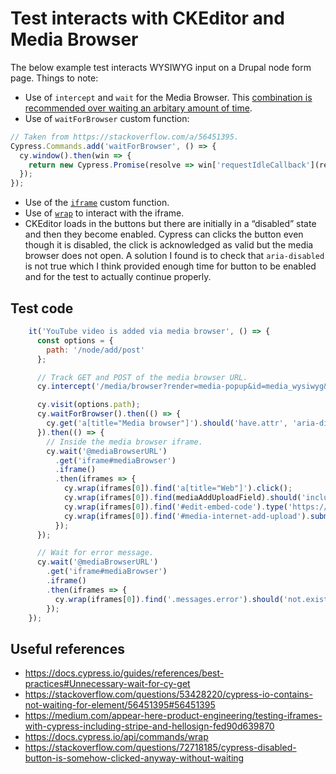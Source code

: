 # Test interacts with CKEditor and Media Browser

The below example test interacts WYSIWYG input on a Drupal node form page. Things to note:

- Use of `intercept` and `wait` for the Media Browser. This [combination is recommended over waiting an arbitary amount of time](https://docs.cypress.io/guides/references/best-practices#Unnecessary-wait-for-cy-get).
- Use of `waitForBrowser` custom function:

```javascript
// Taken from https://stackoverflow.com/a/56451395.
Cypress.Commands.add('waitForBrowser', () => {
  cy.window().then(win => {
    return new Cypress.Promise(resolve => win['requestIdleCallback'](resolve));
  });
});
```

- Use of the [`iframe`](/utilities/iframe.js) custom function.
- Use of [`wrap`](https://docs.cypress.io/api/commands/wrap) to interact with the iframe.
- CKEditor loads in the buttons but there are initially in a “disabled” state and then they become enabled. Cypress can clicks the button even though it is disabled, the click is acknowledged as valid but the media browser does not open. A solution I found is to check that `aria-disabled` is not true which I think provided enough time for button to be enabled and for the test to actually continue properly.

## Test code

```javascript
    it('YouTube video is added via media browser', () => {
      const options = {
        path: '/node/add/post'
      };

      // Track GET and POST of the media browser URL.
      cy.intercept('/media/browser?render=media-popup&id=media_wysiwyg&plugins=').as('mediaBrowserURL');

      cy.visit(options.path);
      cy.waitForBrowser().then(() => {
        cy.get('a[title="Media browser"]').should('have.attr', 'aria-disabled', 'false').click();
      }).then(() => {
        // Inside the media browser iframe.
        cy.wait('@mediaBrowserURL')
          .get('iframe#mediaBrowser')
          .iframe()
          .then(iframes => {
            cy.wrap(iframes[0]).find('a[title="Web"]').click();
            cy.wrap(iframes[0]).find(mediaAddUploadField).should('include.text', 'YouTube');
            cy.wrap(iframes[0]).find('#edit-embed-code').type('https://www.youtube.com/watch?v=ck6QG9ME2aU');
            cy.wrap(iframes[0]).find('#media-internet-add-upload').submit();
          });
      });

      // Wait for error message.
      cy.wait('@mediaBrowserURL')
        .get('iframe#mediaBrowser')
        .iframe()
        .then(iframes => {
          cy.wrap(iframes[0]).find('.messages.error').should('not.exist');
        });
    });
```

## Useful references

- https://docs.cypress.io/guides/references/best-practices#Unnecessary-wait-for-cy-get
- https://stackoverflow.com/questions/53428220/cypress-io-contains-not-waiting-for-element/56451395#56451395
- https://medium.com/appear-here-product-engineering/testing-iframes-with-cypress-including-stripe-and-hellosign-fed90d639870
- https://docs.cypress.io/api/commands/wrap
- https://stackoverflow.com/questions/72718185/cypress-disabled-button-is-somehow-clicked-anyway-without-waiting
